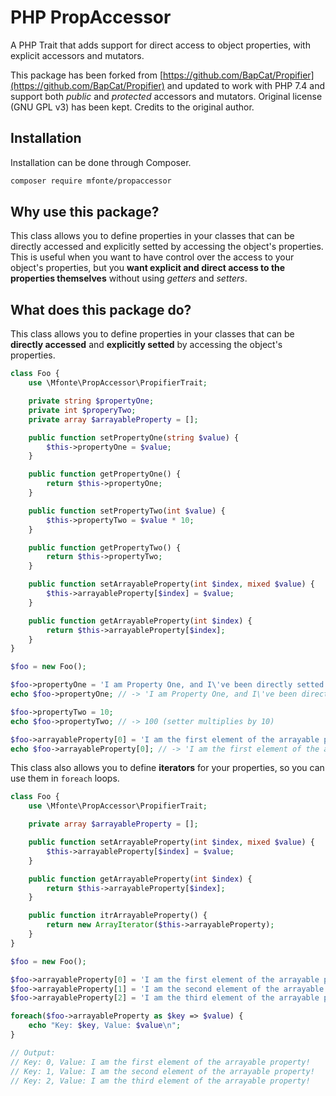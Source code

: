 # PHP PropAccessor

A PHP Trait that adds support for direct access to object properties, with explicit accessors and mutators.

This package has been forked from [https://github.com/BapCat/Propifier](https://github.com/BapCat/Propifier) and updated to work with PHP 7.4 and support both _public_ and _protected_ accessors and mutators.
Original license (GNU GPL v3) has been kept. Credits to the original author.

## Installation

Installation can be done through Composer.

```bash
composer require mfonte/propaccessor
```

## Why use this package?

This class allows you to define properties in your classes that can be directly accessed and explicitly setted by accessing the object's properties. This is useful when you want to have control over the access to your object's properties, but you **want explicit and direct access to the properties themselves** without using _getters_ and _setters_.

## What does this package do?

This class allows you to define properties in your classes that can be **directly accessed** and **explicitly setted** by accessing the object's properties.

```php
class Foo {
    use \Mfonte\PropAccessor\PropifierTrait;

    private string $propertyOne;
    private int $properyTwo;
    private array $arrayableProperty = [];

    public function setPropertyOne(string $value) {
        $this->propertyOne = $value;
    }

    public function getPropertyOne() {
        return $this->propertyOne;
    }

    public function setPropertyTwo(int $value) {
        $this->propertyTwo = $value * 10;
    }

    public function getPropertyTwo() {
        return $this->propertyTwo;
    }

    public function setArrayableProperty(int $index, mixed $value) {
        $this->arrayableProperty[$index] = $value;
    }

    public function getArrayableProperty(int $index) {
        return $this->arrayableProperty[$index];
    }
}

$foo = new Foo();

$foo->propertyOne = 'I am Property One, and I\'ve been directly setted!';
echo $foo->propertyOne; // -> 'I am Property One, and I\'ve been directly setted!'

$foo->propertyTwo = 10;
echo $foo->propertyTwo; // -> 100 (setter multiplies by 10)

$foo->arrayableProperty[0] = 'I am the first element of the arrayable property!';
echo $foo->arrayableProperty[0]; // -> 'I am the first element of the arrayable property!'
```

This class also allows you to define **iterators** for your properties, so you can use them in `foreach` loops.

```php
class Foo {
    use \Mfonte\PropAccessor\PropifierTrait;

    private array $arrayableProperty = [];

    public function setArrayableProperty(int $index, mixed $value) {
        $this->arrayableProperty[$index] = $value;
    }

    public function getArrayableProperty(int $index) {
        return $this->arrayableProperty[$index];
    }

    public function itrArrayableProperty() {
        return new ArrayIterator($this->arrayableProperty);
    }
}

$foo = new Foo();

$foo->arrayableProperty[0] = 'I am the first element of the arrayable property!';
$foo->arrayableProperty[1] = 'I am the second element of the arrayable property!';
$foo->arrayableProperty[2] = 'I am the third element of the arrayable property!';

foreach($foo->arrayableProperty as $key => $value) {
    echo "Key: $key, Value: $value\n";
}

// Output:
// Key: 0, Value: I am the first element of the arrayable property!
// Key: 1, Value: I am the second element of the arrayable property!
// Key: 2, Value: I am the third element of the arrayable property!
```

